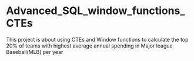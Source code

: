# Advanced_SQL_window_functions_CTEs
This project is about using CTEs and Window functions to calculate the top 20% of teams with highest average annual spending in Major league Baseball(MLB) per year
